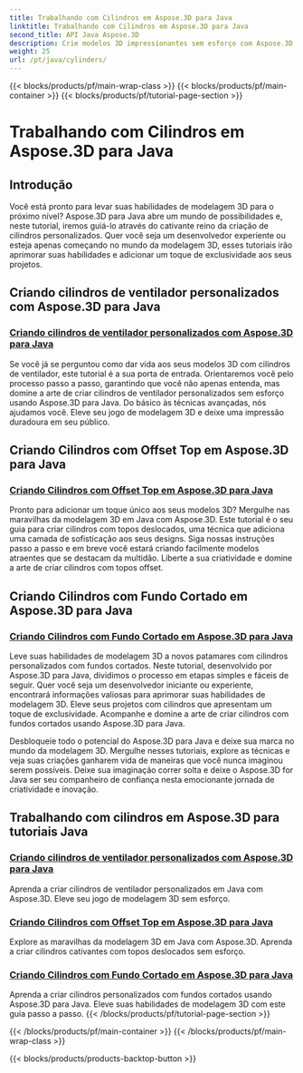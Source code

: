 ```yaml
---
title: Trabalhando com Cilindros em Aspose.3D para Java
linktitle: Trabalhando com Cilindros em Aspose.3D para Java
second_title: API Java Aspose.3D
description: Crie modelos 3D impressionantes sem esforço com Aspose.3D para Java! Aprenda a criar cilindros de ventilador, cilindros com topo deslocado e cilindros com fundo cortado com tutoriais.
weight: 25
url: /pt/java/cylinders/
---
```


{{< blocks/products/pf/main-wrap-class >}}
{{< blocks/products/pf/main-container >}}
{{< blocks/products/pf/tutorial-page-section >}}

# Trabalhando com Cilindros em Aspose.3D para Java

## Introdução

Você está pronto para levar suas habilidades de modelagem 3D para o próximo nível? Aspose.3D para Java abre um mundo de possibilidades e, neste tutorial, iremos guiá-lo através do cativante reino da criação de cilindros personalizados. Quer você seja um desenvolvedor experiente ou esteja apenas começando no mundo da modelagem 3D, esses tutoriais irão aprimorar suas habilidades e adicionar um toque de exclusividade aos seus projetos.

## Criando cilindros de ventilador personalizados com Aspose.3D para Java

### [Criando cilindros de ventilador personalizados com Aspose.3D para Java](./creating-fan-cylinders/)

Se você já se perguntou como dar vida aos seus modelos 3D com cilindros de ventilador, este tutorial é a sua porta de entrada. Orientaremos você pelo processo passo a passo, garantindo que você não apenas entenda, mas domine a arte de criar cilindros de ventilador personalizados sem esforço usando Aspose.3D para Java. Do básico às técnicas avançadas, nós ajudamos você. Eleve seu jogo de modelagem 3D e deixe uma impressão duradoura em seu público.

## Criando Cilindros com Offset Top em Aspose.3D para Java

### [Criando Cilindros com Offset Top em Aspose.3D para Java](./creating-cylinders-with-offset-top/)

Pronto para adicionar um toque único aos seus modelos 3D? Mergulhe nas maravilhas da modelagem 3D em Java com Aspose.3D. Este tutorial é o seu guia para criar cilindros com topos deslocados, uma técnica que adiciona uma camada de sofisticação aos seus designs. Siga nossas instruções passo a passo e em breve você estará criando facilmente modelos atraentes que se destacam da multidão. Liberte a sua criatividade e domine a arte de criar cilindros com topos offset.

## Criando Cilindros com Fundo Cortado em Aspose.3D para Java

### [Criando Cilindros com Fundo Cortado em Aspose.3D para Java](./creating-cylinders-with-sheared-bottom/)

Leve suas habilidades de modelagem 3D a novos patamares com cilindros personalizados com fundos cortados. Neste tutorial, desenvolvido por Aspose.3D para Java, dividimos o processo em etapas simples e fáceis de seguir. Quer você seja um desenvolvedor iniciante ou experiente, encontrará informações valiosas para aprimorar suas habilidades de modelagem 3D. Eleve seus projetos com cilindros que apresentam um toque de exclusividade. Acompanhe e domine a arte de criar cilindros com fundos cortados usando Aspose.3D para Java.

Desbloqueie todo o potencial do Aspose.3D para Java e deixe sua marca no mundo da modelagem 3D. Mergulhe nesses tutoriais, explore as técnicas e veja suas criações ganharem vida de maneiras que você nunca imaginou serem possíveis. Deixe sua imaginação correr solta e deixe o Aspose.3D for Java ser seu companheiro de confiança nesta emocionante jornada de criatividade e inovação.
## Trabalhando com cilindros em Aspose.3D para tutoriais Java
### [Criando cilindros de ventilador personalizados com Aspose.3D para Java](./creating-fan-cylinders/)
Aprenda a criar cilindros de ventilador personalizados em Java com Aspose.3D. Eleve seu jogo de modelagem 3D sem esforço.
### [Criando Cilindros com Offset Top em Aspose.3D para Java](./creating-cylinders-with-offset-top/)
Explore as maravilhas da modelagem 3D em Java com Aspose.3D. Aprenda a criar cilindros cativantes com topos deslocados sem esforço.
### [Criando Cilindros com Fundo Cortado em Aspose.3D para Java](./creating-cylinders-with-sheared-bottom/)
Aprenda a criar cilindros personalizados com fundos cortados usando Aspose.3D para Java. Eleve suas habilidades de modelagem 3D com este guia passo a passo.
{{< /blocks/products/pf/tutorial-page-section >}}

{{< /blocks/products/pf/main-container >}}
{{< /blocks/products/pf/main-wrap-class >}}

{{< blocks/products/products-backtop-button >}}
